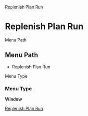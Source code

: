 
Replenish Plan Run
# Replenish Plan Run



Menu Path
## Menu Path



- Replenish Plan Run

Menu Type
### Menu Type

**Window**


[Replenish Plan Run](../../functional-guide/window/window-replenish-plan-run.md)